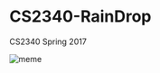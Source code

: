 # CS2340-RainDrop
CS2340 Spring 2017

![meme](https://scontent.xx.fbcdn.net/v/t1.0-9/15740982_500563976781029_5322439984729314762_n.jpg?oh=f56a532e14a4646bbd0d609c0f1fd42d&oe=59221E84)

